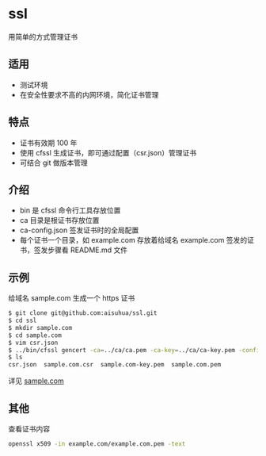 # ssl

用简单的方式管理证书

## 适用

- 测试环境
- 在安全性要求不高的内网环境，简化证书管理

## 特点

- 证书有效期 100 年
- 使用 cfssl 生成证书，即可通过配置（csr.json）管理证书
- 可结合 git 做版本管理

## 介绍

- bin 是 cfssl 命令行工具存放位置
- ca 目录是根证书存放位置
- ca-config.json 签发证书时的全局配置
- 每个证书一个目录，如 example.com 存放着给域名 example.com 签发的证书，签发步骤看 README.md 文件

## 示例

给域名 sample.com 生成一个 https 证书

```sh
$ git clone git@github.com:aisuhua/ssl.git
$ cd ssl
$ mkdir sample.com
$ cd sample.com
$ vim csr.json
$ ../bin/cfssl gencert -ca=../ca/ca.pem -ca-key=../ca/ca-key.pem -config=../ca-config.json --profile=server csr.json | cfssljson -bare sample.com
$ ls
csr.json  sample.com.csr  sample.com-key.pem  sample.com.pem
```

详见 [sample.com](sample.com)

## 其他

查看证书内容

```sh
openssl x509 -in example.com/example.com.pem -text
```
